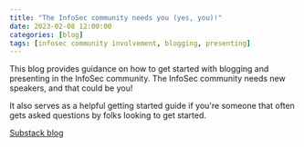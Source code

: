 ```yaml
---
title: "The InfoSec community needs you (yes, you)!"
date: 2023-02-08 12:00:00
categories: [blog]
tags: [infosec community involvement, blogging, presenting]
---
```


This blog provides guidance on how to get started with blogging and presenting in the InfoSec community. The InfoSec community needs new speakers, and that could be you!

It also serves as a helpful getting started guide if you're someone that often gets asked questions by folks looking to get started.

[Substack blog](https://leif.substack.com/p/the-infosec-community-needs-you-yes)